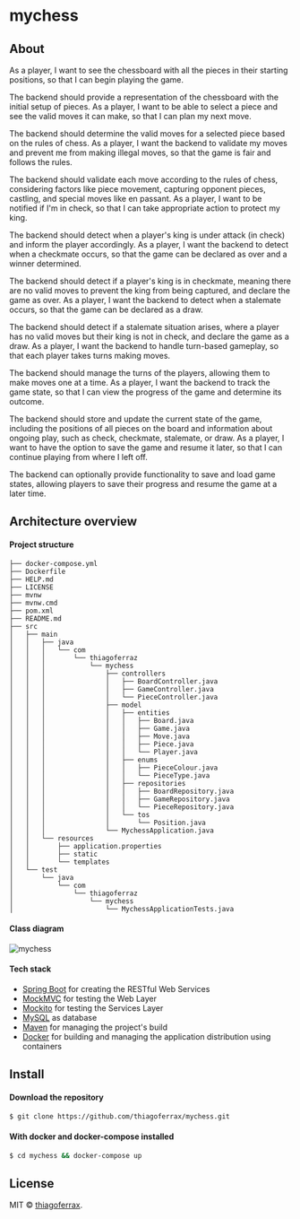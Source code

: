 # mychess

## About

As a player, I want to see the chessboard with all the pieces in their starting positions, so that I can begin playing
the game.

The backend should provide a representation of the chessboard with the initial setup of pieces.
As a player, I want to be able to select a piece and see the valid moves it can make, so that I can plan my next move.

The backend should determine the valid moves for a selected piece based on the rules of chess.
As a player, I want the backend to validate my moves and prevent me from making illegal moves, so that the game is fair
and follows the rules.

The backend should validate each move according to the rules of chess, considering factors like piece movement,
capturing opponent pieces, castling, and special moves like en passant.
As a player, I want to be notified if I'm in check, so that I can take appropriate action to protect my king.

The backend should detect when a player's king is under attack (in check) and inform the player accordingly.
As a player, I want the backend to detect when a checkmate occurs, so that the game can be declared as over and a winner
determined.

The backend should detect if a player's king is in checkmate, meaning there are no valid moves to prevent the king from
being captured, and declare the game as over.
As a player, I want the backend to detect when a stalemate occurs, so that the game can be declared as a draw.

The backend should detect if a stalemate situation arises, where a player has no valid moves but their king is not in
check, and declare the game as a draw.
As a player, I want the backend to handle turn-based gameplay, so that each player takes turns making moves.

The backend should manage the turns of the players, allowing them to make moves one at a time.
As a player, I want the backend to track the game state, so that I can view the progress of the game and determine its
outcome.

The backend should store and update the current state of the game, including the positions of all pieces on the board
and information about ongoing play, such as check, checkmate, stalemate, or draw.
As a player, I want to have the option to save the game and resume it later, so that I can continue playing from where I
left off.

The backend can optionally provide functionality to save and load game states, allowing players to save their progress
and resume the game at a later time.

## Architecture overview

#### Project structure

```
├── docker-compose.yml
├── Dockerfile
├── HELP.md
├── LICENSE
├── mvnw
├── mvnw.cmd
├── pom.xml
├── README.md
├── src
│   ├── main
│   │   ├── java
│   │   │   └── com
│   │   │       └── thiagoferraz
│   │   │           └── mychess
│   │   │               ├── controllers
│   │   │               │   ├── BoardController.java
│   │   │               │   ├── GameController.java
│   │   │               │   └── PieceController.java
│   │   │               ├── model
│   │   │               │   ├── entities
│   │   │               │   │   ├── Board.java
│   │   │               │   │   ├── Game.java
│   │   │               │   │   ├── Move.java
│   │   │               │   │   ├── Piece.java
│   │   │               │   │   └── Player.java
│   │   │               │   ├── enums
│   │   │               │   │   ├── PieceColour.java
│   │   │               │   │   └── PieceType.java
│   │   │               │   ├── repositories
│   │   │               │   │   ├── BoardRepository.java
│   │   │               │   │   ├── GameRepository.java
│   │   │               │   │   └── PieceRepository.java
│   │   │               │   └── tos
│   │   │               │       └── Position.java
│   │   │               └── MychessApplication.java
│   │   └── resources
│   │       ├── application.properties
│   │       ├── static
│   │       └── templates
│   └── test
│       └── java
│           └── com
│               └── thiagoferraz
│                   └── mychess
│                       └── MychessApplicationTests.java
```

#### Class diagram

![mychess](https://github.com/thiagoferrax/mychess/assets/43149895/11e5f185-fd3e-4c40-9dbf-b126db283fbf)

#### Tech stack

* [Spring Boot](http://spring.io/projects/spring-boot) for creating the RESTful Web Services
* [MockMVC](https://spring.io/guides/gs/testing-web/) for testing the Web Layer
* [Mockito](https://site.mockito.org/) for testing the Services Layer
* [MySQL](https://www.mysql.com/) as database
* [Maven](https://maven.apache.org/) for managing the project's build
* [Docker](https://www.docker.com/) for building and managing the application distribution using containers

## Install

#### Download the repository

```sh
$ git clone https://github.com/thiagoferrax/mychess.git
```

#### With docker and docker-compose installed

```sh
$ cd mychess && docker-compose up
```

## License

MIT © [thiagoferrax](https://github.com/thiagoferrax).
